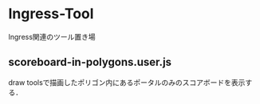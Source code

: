 # Ingress-Tool
Ingress関連のツール置き場

## scoreboard-in-polygons.user.js
draw toolsで描画したポリゴン内にあるポータルのみのスコアボードを表示する．
